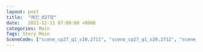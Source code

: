 ```yaml
---
layout: post
title:  "메인_027장"
date:   2021-12-11 07:00:00 +0000
categories: Main
Tags: Story Main
SceneCode: ["scene_cp27_q1_s10,2711", "scene_cp27_q1_s20,2712", "scene_cp27_q2_s10,2721", "scene_cp27_q2_s20,2722", "scene_cp27_q3_s10,2731", "scene_cp27_q3_s20,2732", "scene_cp27_q4_s10,2741", "scene_cp27_q4_s20,2742", "scene_cp27_q4_s30,2743"]
---
```


